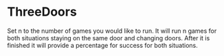 # ThreeDoors
Set n to the number of games you would like to run.
It will run n games for both situations staying on the same door and changing doors.
After it is finished it will provide a percentage for success for both situations.
